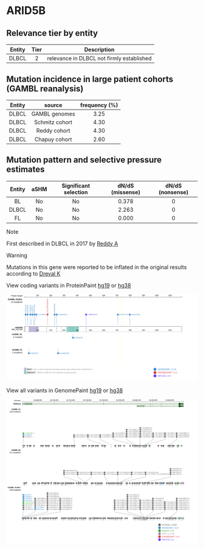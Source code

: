 # ARID5B

## Relevance tier by entity

|Entity|Tier|Description                              |
|:------:|:----:|-----------------------------------------|
|DLBCL |2   |relevance in DLBCL not firmly established|

## Mutation incidence in large patient cohorts (GAMBL reanalysis)

|Entity|source        |frequency (%)|
|:------:|:--------------:|:-------------:|
|DLBCL |GAMBL genomes |3.25         |
|DLBCL |Schmitz cohort|4.30         |
|DLBCL |Reddy cohort  |4.30         |
|DLBCL |Chapuy cohort |2.60         |

## Mutation pattern and selective pressure estimates

|Entity|aSHM|Significant selection|dN/dS (missense)|dN/dS (nonsense)|
|:------:|:----:|:---------------------:|:----------------:|:----------------:|
|BL    |No  |No                   |0.378           |0               |
|DLBCL |No  |No                   |2.263           |0               |
|FL    |No  |No                   |0.000           |0               |


> [!NOTE]
> First described in DLBCL in 2017 by [Reddy A](https://pubmed.ncbi.nlm.nih.gov/28985567)

> [!WARNING]
> Mutations in this gene were reported to be inflated in the original results according to [Dreval K](https://www.biorxiv.org/content/10.1101/2023.11.21.567983v1)

View coding variants in ProteinPaint [hg19](https://www.bcgsc.ca/downloads/morinlab/GAMBL/test/genes/ARID5B_protein.html)  or [hg38](https://www.bcgsc.ca/downloads/morinlab/GAMBL/test/genes/ARID5B_protein_hg38.html)

![image](images/proteinpaint/ARID5B_NM_032199.svg)

View all variants in GenomePaint [hg19](https://www.bcgsc.ca/downloads/morinlab/GAMBL/test/genes/ARID5B.html)  or [hg38](https://www.bcgsc.ca/downloads/morinlab/GAMBL/test/genes/ARID5B_hg38.html)

![image](images/proteinpaint/ARID5B.svg)
